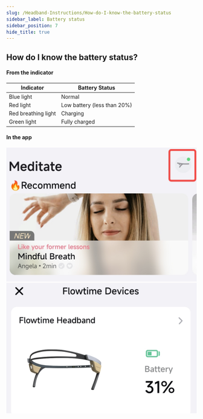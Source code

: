 ```yaml
---
slug: /Headband-Instructions/How-do-I-know-the-battery-status
sidebar_label: Battery status
sidebar_position: 7
hide_title: true
---
```


## How do I know the battery status?

#### From the indicator

|  Indicator | Battery Status |
|---|---|
| Blue light | Normal |
| Red light | Low battery  (less than 20%) |
| Red breathing light | Charging |
| Green light | Fully charged |

#### In the app

![In the app](ImagesH/20221104-193053.jpg)
![In the app](ImagesH/20221104-193058.jpg)

